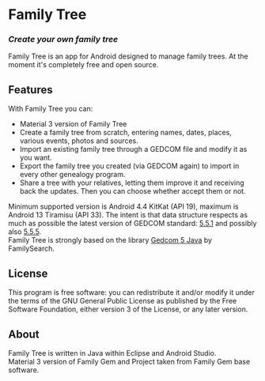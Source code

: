 # Family Tree
### _Create your own family tree_

Family Tree is an app for Android designed to manage family trees.
At the moment it's completely free and open source.

## Features
With Family Tree you can:
- Material 3 version of Family Tree
- Create a family tree from scratch, entering names, dates, places, various events, photos and sources.
- Import an existing family tree through a GEDCOM file and modify it as you want.
- Export the family tree you created (via GEDCOM again) to import in every other genealogy program.
- Share a tree with your relatives, letting them improve it and receiving back the updates. Then you can choose whether accept them or not.

Minimum supported version is Android 4.4 KitKat (API 19), maximum is Android 13 Tiramisu (API 33).
The intent is that data structure respects as much as possible the latest version of GEDCOM standard: [5.5.1](https://www.familysearch.org/developers/docs/gedcom/) and possibly also [5.5.5](https://www.gedcom.org/gedcom.html).<br>
Family Tree is strongly based on the library [Gedcom 5 Java](https://github.com/FamilySearch/gedcom5-java) by FamilySearch.

## License
This program is free software: you can redistribute it and/or modify it under the terms of the GNU General Public License as published by the Free Software Foundation, either version 3 of the License, or any later version.

## About
Family Tree is written in Java within Eclipse and Android Studio.  
Material 3 version of Family Gem and Project taken from Family Gem base software. 
